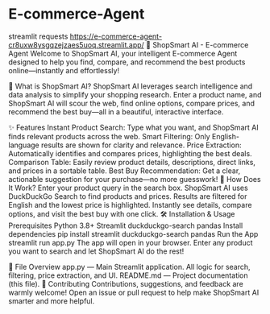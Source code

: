 # E-commerce-Agent
streamlit
requests
https://e-commerce-agent-cr8uxw8ysgqzejzaes5uoq.streamlit.app/
🛒 ShopSmart AI - E-commerce Agent
Welcome to ShopSmart AI, your intelligent E-commerce Agent designed to help you find, compare, and recommend the best products online—instantly and effortlessly!

🌟 What is ShopSmart AI?
ShopSmart AI leverages search intelligence and data analysis to simplify your shopping research. Enter a product name, and ShopSmart AI will scour the web, find online options, compare prices, and recommend the best buy—all in a beautiful, interactive interface.

✨ Features
Instant Product Search: Type what you want, and ShopSmart AI finds relevant products across the web.
Smart Filtering: Only English-language results are shown for clarity and relevance.
Price Extraction: Automatically identifies and compares prices, highlighting the best deals.
Comparison Table: Easily review product details, descriptions, direct links, and prices in a sortable table.
Best Buy Recommendation: Get a clear, actionable suggestion for your purchase—no more guesswork!
🚀 How Does It Work?
Enter your product query in the search box.
ShopSmart AI uses DuckDuckGo Search to find products and prices.
Results are filtered for English and the lowest price is highlighted.
Instantly see details, compare options, and visit the best buy with one click.
🛠️ Installation & Usage
Prerequisites
Python 3.8+
Streamlit
duckduckgo-search
pandas
Install dependencies
pip install streamlit duckduckgo-search pandas
Run the App
streamlit run app.py
The app will open in your browser. Enter any product you want to search and let ShopSmart AI do the rest!

📂 File Overview
app.py — Main Streamlit application. All logic for search, filtering, price extraction, and UI.
README.md — Project documentation (this file).
🤝 Contributing
Contributions, suggestions, and feedback are warmly welcome!
Open an issue or pull request to help make ShopSmart AI smarter and more helpful.
